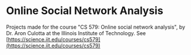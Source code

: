 # Online Social Network Analysis

Projects made for the course "CS 579: Online social network analysis", by Dr. Aron Culotta at the Illinois Institute of Technology.
See [https://science.iit.edu/courses/cs579](https://science.iit.edu/courses/cs579)
